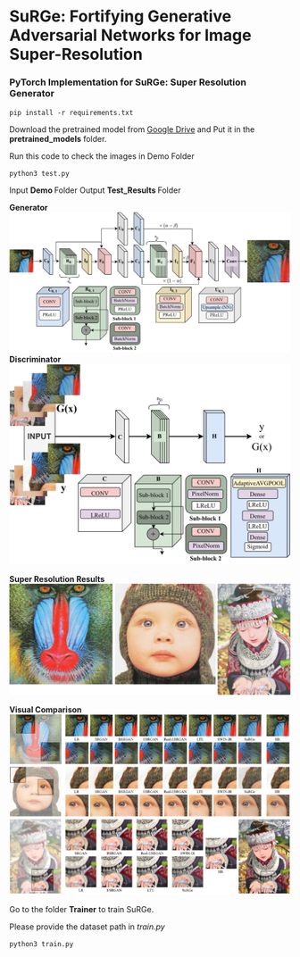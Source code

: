 # SuRGe: Fortifying Generative Adversarial Networks for Image Super-Resolution</b>

<h3> PyTorch Implementation for <b>SuRGe: Super Resolution Generator</b> </h3>

```
pip install -r requirements.txt
```
Download the pretrained model from [Google Drive](https://drive.google.com/file/d/1bIDRUq3K6sqM3PUA76sd9CrweAGYm3kf/view?usp=sharing) and Put it in the <b>pretrained_models</b> folder.

Run this code to check the images in Demo Folder

```
python3 test.py
```

Input <b> Demo </b> Folder 
Output <b> Test_Results </b> Folder

<b> Generator </b>
![Generator](https://github.com/Thecoder1012/SuRGe/blob/main/assets/generator_main.jpg)
<b> Discriminator </b>
![Discriminator](https://github.com/Thecoder1012/SuRGe/blob/main/assets/discriminator_main.jpg)

<b> Super Resolution Results </b>
![Results](https://github.com/Thecoder1012/SuRGe/blob/main/assets/image_SR.png)

<b> Visual Comparison </b>
![Results](https://github.com/Thecoder1012/SuRGe/blob/main/assets/Qualitative.jpg)

Go to the folder <b>Trainer</b> to train SuRGe. 

Please provide the dataset path in <i>train.py</i>

```
python3 train.py
```
